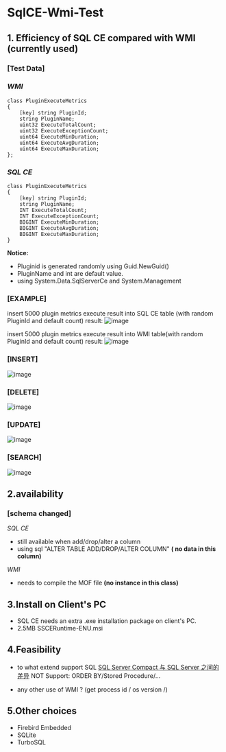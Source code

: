 # SqlCE-Wmi-Test

## 1. Efficiency of SQL CE compared with WMI (currently used)

### [Test Data]
### *WMI*    
```
class PluginExecuteMetrics
{
	[key] string PluginId;
	string PluginName;
	uint32 ExecuteTotalCount;
	uint32 ExecuteExceptionCount;
	uint64 ExecuteMinDuration;
	uint64 ExecuteAvgDuration;
	uint64 ExecuteMaxDuration;
};
```

### *SQL CE*
```
class PluginExecuteMetrics
{
	[key] string PluginId;
	string PluginName;
	INT ExecuteTotalCount;
	INT ExecuteExceptionCount;
	BIGINT ExecuteMinDuration;
	BIGINT ExecuteAvgDuration;
	BIGINT ExecuteMaxDuration;
}
```


**Notice:**
* Pluginid is generated randomly using Guid.NewGuid()
* PluginName and int are default value.
* using System.Data.SqlServerCe and System.Management 

### [EXAMPLE]

insert 5000 plugin metrics execute result into SQL CE table (with random PluginId and default count)
result:
![image](https://user-images.githubusercontent.com/67184811/186099220-ac9975de-88e6-4878-9b0d-dc823cd93fde.png)

insert 5000 plugin metrics execute result into WMI table(with random PluginId and default count)
result:
![image](https://user-images.githubusercontent.com/67184811/186099240-c413f7fb-82b8-42c1-bd42-73ba757b5090.png)

	
	
### [INSERT]
![image](https://user-images.githubusercontent.com/67184811/186100609-9467394b-427a-4360-acc6-7fecdc98f962.png)

### [DELETE]
![image](https://user-images.githubusercontent.com/67184811/186100695-d42c725f-067a-4949-9aa3-28754fdb8ada.png)

### [UPDATE]
![image](https://user-images.githubusercontent.com/67184811/186100726-dc9d0670-f450-49b7-8e9b-a479f6bab64c.png)

### [SEARCH]
![image](https://user-images.githubusercontent.com/67184811/186100799-38a1e58a-54f5-4684-9b6f-b4fd35e41106.png)


## 2.availability

### [schema changed]

*SQL CE*  
* still available when add/drop/alter a column 
* using sql "ALTER TABLE ADD/DROP/ALTER COLUMN" **( no data in this column)**

*WMI* 
* needs to compile the MOF file **(no instance in this class)**


## 3.Install on Client's PC

* SQL CE needs an extra .exe installation package on client's PC.
* 2.5MB SSCERuntime-ENU.msi 

## 4.Feasibility
	
* to what extend support SQL
[SQL Server Compact 与 SQL Server 之间的差异](https://docs.microsoft.com/zh-cn/previous-versions/sql/compact/sql-server-compact-4.0/bb896140(v=sql.110))
NOT Support: ORDER BY/Stored Procedure/...

* any other use of WMI ? (get process id / os version /)

## 5.Other choices
- Firebird Embedded
- SQLite
- TurboSQL





